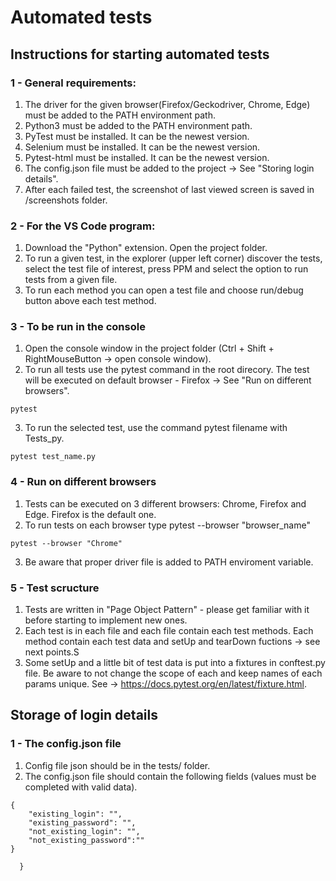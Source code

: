 Automated tests
========================

## Instructions for starting automated tests 

### 1 - General requirements:

1. The driver for the given browser(Firefox/Geckodriver, Chrome, Edge) must be added to the PATH environment path.
2. Python3 must be added to the PATH environment path.
3. PyTest must be installed. It can be the newest version.
4. Selenium must be installed. It can be the newest version.
5. Pytest-html must be installed. It can be the newest version.
6. The config.json file must be added to the project -> See "Storing login details".
7. After each failed test, the screenshot of last viewed screen is saved in /screenshots folder.

### 2 - For the VS Code program:

1. Download the "Python" extension. Open the project folder.
2. To run a given test, in the explorer (upper left corner) discover the tests, select the test file of interest, press PPM and select the option to run tests from a given file.
3. To run each method you can open a test file and choose run/debug button above each test method.

### 3 - To be run in the console

1. Open the console window in the project folder (Ctrl + Shift + RightMouseButton -> open console window).
2. To run all tests use the pytest command in the root direcory. The test will be executed on default browser - Firefox -> See "Run on different browsers".
```
pytest
```
3. To run the selected test, use the command pytest filename with Tests_py.
```
pytest test_name.py
```

### 4 - Run on different browsers

1. Tests can be executed on 3 different browsers: Chrome, Firefox and Edge. Firefox is the default one.
2. To run tests on each browser type pytest --browser "browser_name" 
```
pytest --browser "Chrome"
```
3. Be aware that proper driver file is added to PATH enviroment variable.

### 5 - Test scructure

1. Tests are written in "Page Object Pattern" - please get familiar with it before starting to implement new ones.
2. Each test is in each file and each file contain each test methods. Each method contain each test data and setUp and tearDown fuctions -> see next points.S
3. Some setUp and a little bit of test data is put into a fixtures in conftest.py file. Be aware to not change the scope of each and keep names of each params unique. See -> https://docs.pytest.org/en/latest/fixture.html.

##  Storage of login details 

### 1 - The config.json file

1. Config file json should be in the tests/ folder.
2. The config.json file should contain the following fields (values must be completed with valid data).

```
{
    "existing_login": "",
    "existing_password": "",
    "not_existing_login": "",
    "not_existing_password":""
}

  }
```